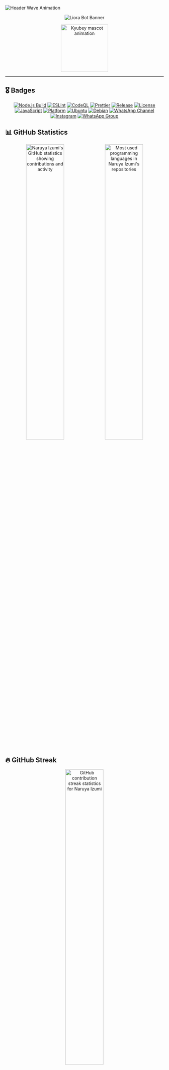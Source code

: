 ![Header Wave Animation](https://capsule-render.vercel.app/api?type=waving&color=0:0B3D91,50:1A1F71,100:4B0082&height=250&section=header&text=Liora%20WhatsApp%20Bot&fontSize=55&fontAlignY=35&animation=twinkling&fontColor=ffffff)

<div align="center">

![Liora Bot Banner](https://qu.ax/SUDjH.png)

<img src="https://raw.githubusercontent.com/innng/innng/master/assets/kyubey.gif" width="150" height="150" alt="Kyubey mascot animation" />

</div>

---

## 🎖️ Badges

<div align="center">

[![Node.js Build](https://img.shields.io/github/actions/workflow/status/naruyaizumi/liora/node.js.yml?label=Node.js&style=for-the-badge&logo=github&logoColor=white&color=0B3D91&labelColor=2F2F2F)](https://github.com/naruyaizumi/liora/actions/workflows/node.js.yml)
[![ESLint](https://img.shields.io/github/actions/workflow/status/naruyaizumi/liora/eslint.yml?label=ESLint&style=for-the-badge&logo=eslint&logoColor=white&color=0B3D91&labelColor=2F2F2F)](https://github.com/naruyaizumi/liora/actions/workflows/eslint.yml)
[![CodeQL](https://img.shields.io/github/actions/workflow/status/naruyaizumi/liora/codeql.yml?label=CodeQL&style=for-the-badge&logo=github&logoColor=white&color=0B3D91&labelColor=2F2F2F)](https://github.com/naruyaizumi/liora/actions/workflows/codeql.yml)
[![Prettier](https://img.shields.io/badge/Prettier-Enabled-0B3D91?style=for-the-badge&logo=prettier&logoColor=white&labelColor=2F2F2F)](https://prettier.io/)
[![Release](https://img.shields.io/github/v/release/naruyaizumi/liora?style=for-the-badge&logo=github&logoColor=white&color=0B3D91&labelColor=2F2F2F)](https://github.com/naruyaizumi/liora/releases)
[![License](https://img.shields.io/badge/License-Apache%202.0-0B3D91?style=for-the-badge&logo=apache&logoColor=white&labelColor=2F2F2F)](https://www.apache.org/licenses/LICENSE-2.0)
[![JavaScript](https://img.shields.io/badge/JavaScript-ESM-0B3D91?style=for-the-badge&logo=javascript&logoColor=black&labelColor=2F2F2F)](https://developer.mozilla.org/en-US/docs/Web/JavaScript)
[![Platform](https://img.shields.io/badge/Platform-Linux%20Only-0B3D91?style=for-the-badge&logo=linux&logoColor=white&labelColor=2F2F2F)](https://github.com/naruyaizumi/liora#requirements)
[![Ubuntu](https://img.shields.io/badge/Ubuntu-24.04%20LTS-0B3D91?style=for-the-badge&logo=ubuntu&logoColor=white&labelColor=2F2F2F)](https://ubuntu.com/download/desktop)
[![Debian](https://img.shields.io/badge/Debian-12-0B3D91?style=for-the-badge&logo=debian&logoColor=white&labelColor=2F2F2F)](https://www.debian.org/releases/bookworm/)
[![WhatsApp Channel](https://img.shields.io/badge/WhatsApp-Changelog-0B3D91?style=for-the-badge&logo=whatsapp&logoColor=white&labelColor=2F2F2F)](https://whatsapp.com/channel/0029Vb5vz4oDjiOfUeW2Mt03)
[![Instagram](https://img.shields.io/badge/Instagram-@naruyaizumi-0B3D91?style=for-the-badge&logo=instagram&logoColor=white&labelColor=2F2F2F)](https://instagram.com/naruyaizumi)
[![WhatsApp Group](https://img.shields.io/badge/WhatsApp-Discussion-0B3D91?style=for-the-badge&logo=whatsapp&logoColor=white&labelColor=2F2F2F)](https://chat.whatsapp.com/FtMSX1EsGHTJeynu8QmjpG)

</div>

## 📊 GitHub Statistics

<div align="center">

<img width="49%" src="https://github-readme-stats.vercel.app/api?username=naruyaizumi&show_icons=true&hide_border=true&bg_color=0D1117&title_color=0B3D91&text_color=FFE4E1&icon_color=FFB6C1" alt="Naruya Izumi's GitHub statistics showing contributions and activity" />
<img width="49%" src="https://github-readme-stats.vercel.app/api/top-langs/?username=naruyaizumi&layout=compact&hide_border=true&bg_color=0D1117&title_color=0B3D91&text_color=FFE4E1&icon_color=FFB6C1" alt="Most used programming languages in Naruya Izumi's repositories" />

</div>

## 🔥 GitHub Streak

<div align="center">

<img width="49%" src="https://streak-stats.demolab.com?user=naruyaizumi&hide_border=true&background=0D1117&ring=0B3D91&fire=FFB6C1&currStreakNum=FFFFFF&sideNums=FFFFFF&currStreakLabel=0B3D91&sideLabels=0B3D91&dates=FFE4E1" alt="GitHub contribution streak statistics for Naruya Izumi" />

</div>

## 🏆 GitHub Trophies

<div align="center">

<img src="https://github-profile-trophy.vercel.app/?username=naruyaizumi&theme=juicyfresh&no-frame=true&margin-w=10&column=7" alt="GitHub achievement trophies for Naruya Izumi" />

</div>

## 📈 Activity Graph

<div align="center">

<img src="https://github-readme-activity-graph.vercel.app/graph?username=naruyaizumi&bg_color=0D1117&hide_border=true&color=0B3D91&line=FFB6C1&point=FFD1DC&area=FFE4E1" alt="GitHub contribution activity graph showing commits over time" />

</div>

## 🛡️ Security & Bug Reports

<div align="center">

[![Security Policy](https://img.shields.io/badge/Security-Policy-0B3D91?style=for-the-badge&logo=github&logoColor=white&labelColor=2F2F2F)](https://github.com/naruyaizumi/liora/blob/main/SECURITY.md)
[![Contribution Guide](https://img.shields.io/badge/Contribution-Guide-0B3D91?style=for-the-badge&logo=github&logoColor=white&labelColor=2F2F2F)](https://github.com/naruyaizumi/liora/blob/main/CONTRIBUTING.md)
[![Open Issue](https://img.shields.io/badge/Open-Issue-0B3D91?style=for-the-badge&logo=github&logoColor=white&labelColor=2F2F2F)](https://github.com/naruyaizumi/liora/issues/new/choose)

</div>

We take security, stability, and contributor comfort very seriously. If you discover a vulnerability or bug, please report it responsibly.

### 🔒 Security Issues

For security vulnerabilities, follow our [Security Policy](https://github.com/naruyaizumi/liora/blob/main/SECURITY.md) to report issues privately.

### 🤝 Contributing

For contributions, refer to our [Contribution Guide](https://github.com/naruyaizumi/liora/blob/main/CONTRIBUTING.md) before submitting.

## 🚀 Pull Requests

<div align="center">

[![PR Template ID](https://img.shields.io/badge/PR_Template-Indonesian-0B3D91?style=for-the-badge&logo=github&logoColor=white&labelColor=2F2F2F)](https://github.com/naruyaizumi/liora/blob/main/.github/PULL_REQUEST_TEMPLATE/pull-request-id.md)
[![PR Template EN](https://img.shields.io/badge/PR_Template-English-0B3D91?style=for-the-badge&logo=github&logoColor=white&labelColor=2F2F2F)](https://github.com/naruyaizumi/liora/blob/main/.github/PULL_REQUEST_TEMPLATE/pull-request-us.md)

</div>

We welcome all contributions — whether you're fixing bugs, adding features, or improving documentation.

📎 [View Contribution Guide](https://github.com/naruyaizumi/liora/blob/main/CONTRIBUTING.md)

## 🐛 Bug Reports

<div align="center">

[![Bug Report ID](https://img.shields.io/badge/Bug_Report-Indonesian-0B3D91?style=for-the-badge&logo=github&logoColor=white&labelColor=2F2F2F)](https://github.com/naruyaizumi/liora/issues/new?assignees=&labels=bug&projects=&template=bug-report-id.md&title=%5BBUG%5D)
[![Bug Report EN](https://img.shields.io/badge/Bug_Report-English-0B3D91?style=for-the-badge&logo=github&logoColor=white&labelColor=2F2F2F)](https://github.com/naruyaizumi/liora/issues/new?assignees=&labels=bug&projects=&template=bug-report-us.md&title=%5BBUG%5D)

</div>

---

> [!CAUTION]
> **Do not publicly disclose vulnerabilities or critical internal bugs.**
>
> Report security issues responsibly through official channels to preserve the integrity, stability, and trust of the Liora ecosystem.

> [!TIP]
> **Installation Methods**
>
> Deploy Liora using your preferred environment:
>
> - [Pterodactyl Installation Guide](https://github.com/naruyaizumi/liora/blob/main/.github/INSTALLATION/pterodactyl.md)
> - [PM2 Installation Guide](https://github.com/naruyaizumi/liora/blob/main/.github/INSTALLATION/pm2.md)
>
> **System Requirements:**
>
> - Node.js v22.0.0 or higher
> - System build tools (gcc, make, python3)
> - 2GB RAM minimum (4GB recommended)
> - Linux Ubuntu 24.04 LTS or Debian 12

> [!WARNING]
> **License Compliance Notice**
>
> Unauthorized modification, credit removal, or commercial distribution violates the Apache 2.0 License.
>
> **Required Actions:**
>
> - Keep all credits intact
> - Include original license and copyright notices
> - Document all modifications
>
> **Prohibited Actions:**
>
> - Removing or altering attribution
> - Unauthorized commercial redistribution
> - Claiming this work as your own

> [!IMPORTANT]
> **Optional Enhancements: `audio-decode` and `link-preview-js`**
>
> These packages are **optional peer dependencies**:
>
> - **`audio-decode`**: Enables waveform rendering for voice notes. Audio works without it—only visualization is disabled.
> - **`link-preview-js`**: Generates rich URL previews. Links work without it—just without metadata cards.
>
> This modular approach keeps Liora lightweight.

---

## 🍧 Liora – Advanced WhatsApp Bot Framework

<div align="center">

<img src="https://readme-typing-svg.herokuapp.com?size=28&duration=3500&color=0B3D91&center=true&vCenter=true&width=600&lines=🌸+Liora+–+Advanced+WhatsApp+Bot" alt="Liora Bot animated title" />

</div>

**Liora** is an enterprise-grade WhatsApp automation framework built for developers who demand precision, modularity, and runtime-level control.  
It is not beginner-friendly, not plug-and-play, and unapologetically low-level — designed for those who understand event loops, buffer management, and asynchronous architectures.

## 🧱 Core Capabilities

- **🛠️ Native Performance** — Powered by C++ bindings for media processing, enabling fast and memory-efficient operations.
- **🧩 Modular Architecture** — Each handler is hot-reloadable and isolated, allowing runtime updates without restarting the bot.
- **📈 Zero Overhead** — Pure buffer-based memory flow avoids unnecessary abstractions for maximum throughput.
- **🧠 Developer-Centric** — Built for those who want full control over execution, memory, and concurrency.
- **🔄 Hot Reload** — Update commands, plugins, or logic in real time without downtime.
- **🗃️ State Management** — SQLite-backed atomic operations ensure consistent session and data handling.

## 📐 Technical Highlights

- **🔓 Fully Open Source** — Transparent, auditable, and free from obfuscation.
- **📦 Pure ESM** — Built entirely in ECMAScript Modules with async-first design.
- **🟢 Node.js v22+** — Optimized for the latest V8 engine and top-level await.
- **💾 SQLite-Backed** — Fast, embedded database with atomic transaction support.
- **🧬 Extensible** — Composable modules with clear boundaries and runtime injection.
- **🔌 Plugin System** — Dynamically load and manage features without bloating the core.
- **⚡ Baileys Integration** — Stable multi-device WhatsApp support via WhiskeySockets.

## 🔥 Hardcore Engineering

Liora is not just modular — it's engineered for raw performance and full-stack control.  
Every component is chosen for its speed, precision, and ability to operate close to the metal:

- **🎯 `liora-lib` (C++)**
  A custom native module that handles sticker conversion, media fetching, and binary manipulation. Built in C++ for low-level access to buffers and optimized for minimal memory overhead, it enables high-throughput media processing without relying on slow, high-level wrappers.

- **🖼️ `sharp`**
  Used for image compression, resizing, and format conversion. It ensures that image-based commands like `.compress`, `.resolution`, and `.resize` execute quickly and efficiently, even under heavy load.

- **🧵 `canvas`**
  Enables dynamic rendering of banners, profile cards, and UI-like visuals. With pixel-level control, it powers features that require text overlays, image composition, and custom graphics generation.

- **🗄️ `better-sqlite3`**
  A high-performance, synchronous SQLite engine used for session management, authentication, and plugin-bound data stores. It supports atomic transactions and prepared statements, ensuring data consistency across concurrent operations without the complexity of external databases.

- **📊 `pino` + `pino-pretty`**
  A blazing-fast, structured logging stack that provides clean, readable logs with near-zero overhead. Used across all layers — from command execution to plugin loading — it enables real-time debugging and production-grade observability.

Liora doesn't just automate WhatsApp — it gives developers a canvas to build resilient, high-performance bots with surgical control over every byte and tick.  
If you think in buffers, not just functions — welcome home.

## 💝 Acknowledgements

This project is more than just code — it's a living ecosystem shaped by thoughtful architecture, collaborative development, and community-driven values.
We recognize everyone who contributes to Liora's growth, stability, and philosophy.

### 👥 Project Team

The people behind Liora — from architectural vision to hands-on development — are the foundation of its success.

[![Owner](https://img.shields.io/badge/Owner-Naruya%20Izumi-0B3D91?style=for-the-badge&logo=github&logoColor=white&labelColor=2F2F2F)](https://linkbio.co/naruyaizumi)

Naruya Izumi is the technical architect and ecosystem builder of Liora. They define modular standards, mentor contributors, and shape the community through scalable documentation, onboarding tools, and resilient automation.

[![Developer](https://img.shields.io/badge/Developer-SXZnightmar-0B3D91?style=for-the-badge&logo=whatsapp&logoColor=white&labelColor=2F2F2F)](https://wa.me/6281398961382)

SXZnightmar contributes to backend logic, feature implementation, and performance optimization.

### 📚 Core Libraries

These libraries power Liora's core functionality and enable seamless interaction with WhatsApp.

[![Baileys](https://img.shields.io/badge/Baileys-WhiskeySockets-0B3D91?style=for-the-badge&logo=npm&logoColor=white&labelColor=2F2F2F)](https://www.npmjs.com/package/baileys)

Baileys is the WhatsApp Web API wrapper used by Liora to handle messaging, media, and session management. Maintained by WhiskeySockets, it's the backbone of Liora's communication layer.

### 🌐 API Providers

External APIs that enrich Liora's features with dynamic content, media processing, and utility endpoints.

[![NekoLabs API](https://img.shields.io/badge/NekoLabs_API-0B3D91?style=for-the-badge&logo=swagger&logoColor=white&labelColor=2F2F2F)](https://api.nekolabs.my.id)

### 🤖 AI Assistance

Intelligent tools that support development, documentation, and creative ideation across the Liora ecosystem.

[![ChatGPT](https://img.shields.io/badge/ChatGPT-0B3D91?style=for-the-badge&logo=openai&logoColor=white&labelColor=2F2F2F)](https://chat.openai.com)
[![Copilot](https://img.shields.io/badge/Copilot-0B3D91?style=for-the-badge&logo=github&logoColor=white&labelColor=2F2F2F)](https://github.com/features/copilot)
[![Gemini](https://img.shields.io/badge/Gemini-0B3D91?style=for-the-badge&logo=google&logoColor=white&labelColor=2F2F2F)](https://gemini.google.com)
[![Claude](https://img.shields.io/badge/Claude-0B3D91?style=for-the-badge&logo=anthropic&logoColor=white&labelColor=2F2F2F)](https://www.anthropic.com/claude)

### 💖 Personal Thanks

- **🙏 God Almighty** — for blessings, clarity, and purpose
- **👨‍👩‍👧‍👦 Family** — for unconditional support and encouragement
- **🌟 Community** — for feedback, inspiration, and shared learning
- **🤝 Contributors** — for every improvement, idea, and act of collaboration

Liora is built not just with code, but with care, clarity, and community. Thank you for being part of it.

## 📜 License

[![Apache 2.0](https://img.shields.io/badge/License-Apache%202.0-0B3D91?style=for-the-badge&logo=apache&logoColor=white&labelColor=2F2F2F)](https://opensource.org/licenses/Apache-2.0)

This project is licensed under the [Apache License 2.0](https://www.apache.org/licenses/LICENSE-2.0).
For full legal terms, see the [LICENSE](LICENSE) file in the repository.

## 💖 Support the Project

<div align="center">

<a href="https://ko-fi.com/naruyaizumi">
  <img src="https://storage.ko-fi.com/cdn/kofi3.png?v=3" alt="Support on Ko-fi" height="32" />
</a>
&nbsp;
<a href="https://trakteer.id/naruyaizumi">
  <img src="https://trakteer.id/images/mix/navbar-logo-lite.png" alt="Support on Trakteer" height="32" />
</a>
&nbsp;
<a href="https://saweria.co/naruyaizumi">
  <img src="https://user-images.githubusercontent.com/26188697/180601310-e82c63e4-412b-4c36-b7b5-7ba713c80380.png" alt="Support on Saweria" height="32" />
</a>

<br><br>

<img src="https://readme-typing-svg.demolab.com?font=Fira+Code&weight=600&size=18&duration=3000&pause=1000&color=0B3D91&center=true&vCenter=true&width=400&lines=Your+support+keeps+this+project+alive!;Thank+you+for+helping+us+grow" alt="Support message animation" />

</div>

Your support helps sustain the development of Liora — not just as a bot, but as a community-driven ecosystem.  
Every contribution, no matter how small, fuels our mission to build tools that are modular, ethical, and empowering.

## 🌸 Thank You!

**Need help? Check our resources:**

- 📖 [Changelog Channel](https://whatsapp.com/channel/0029Vb5vz4oDjiOfUeW2Mt03)
- 💬 [Community Group](https://chat.whatsapp.com/FtMSX1EsGHTJeynu8QmjpG)
- 🐛 [Bug Reports](https://github.com/naruyaizumi/liora/issues/new/choose)

> Written with **coding enthusiasm** and **open-source spirit**. Remember to take breaks! 🍓✨

---

<div align="center">

<img src="https://readme-typing-svg.demolab.com?font=Fira+Code&size=16&duration=3000&pause=1000&color=0B3D91&center=true&vCenter=true&width=600&lines=Made+with+%E2%9D%A4%EF%B8%8F+and+lots+of+%E2%98%95;Happy+Coding!+%F0%9F%8C%B8" alt="Footer message animation" />

</div>

![Footer](https://capsule-render.vercel.app/api?type=waving&color=0:0B3D91,50:1A1F71,100:4B0082&height=150&section=footer)